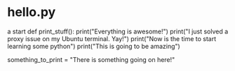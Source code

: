# hello.py
a start
def print_stuff():
	print("Everything is awesome!")
	print("I just solved a proxy issue on my Ubuntu terminal. Yay!")
	print("Now is the time to start learning some python")
	print("This is going to be amazing")


something_to_print = "There is something going on here!"
